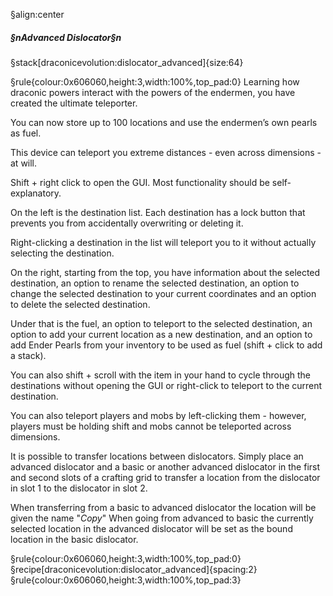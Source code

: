 §align:center
##### §nAdvanced Dislocator§n

§stack[draconicevolution:dislocator_advanced]{size:64}

§rule{colour:0x606060,height:3,width:100%,top_pad:0}
Learning how draconic powers interact with the powers of the endermen, you have created the ultimate teleporter.

You can now store up to 100 locations and use the endermen’s own pearls as fuel.

This device can teleport you extreme distances - even across dimensions - at will.

Shift + right click to open the GUI. Most functionality should be self-explanatory.

On the left is the destination list. Each destination has a lock button that prevents you from accidentally overwriting or deleting it.

Right-clicking a destination in the list will teleport you to it without actually selecting the destination.

On the right, starting from the top, you have information about the selected destination, an option to rename the selected destination, an option to change the selected destination to your current coordinates and an option to delete the selected destination.

Under that is the fuel, an option to teleport to the selected destination, an option to add your current location as a new destination, and an option to add Ender Pearls from your inventory to be used as fuel (shift + click to add a stack).

You can also shift + scroll with the item in your hand to cycle through the destinations without opening the GUI or right-click to teleport to the current destination.

You can also teleport players and mobs by left-clicking them - however, players must be holding shift and mobs cannot be teleported across dimensions.

It is possible to transfer locations between dislocators. Simply place an advanced dislocator and a basic or another advanced dislocator in the first and second slots of a crafting grid to transfer a location from the dislocator in slot 1 to the dislocator in slot 2.

When transferring from a basic to advanced dislocator the location will be given the name "*Copy*" When going from advanced to basic the currently selected location in the advanced dislocator will be set as the bound location in the basic dislocator.

§rule{colour:0x606060,height:3,width:100%,top_pad:0}
§recipe[draconicevolution:dislocator_advanced]{spacing:2}
§rule{colour:0x606060,height:3,width:100%,top_pad:3}